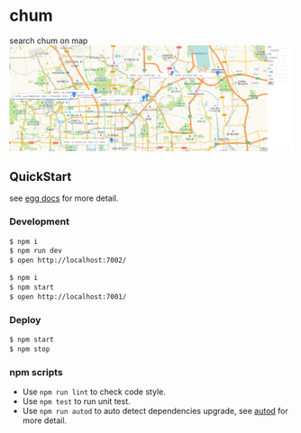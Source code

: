 # chum

search chum on map
![image](https://github.com/ShawnGoethe/chum/raw/master/app/public/20181204230748.png)
## QuickStart

<!-- add docs here for user -->

see [egg docs][egg] for more detail.

### Development

```bash
$ npm i
$ npm run dev
$ open http://localhost:7002/
```

```bash
$ npm i
$ npm start
$ open http://localhost:7001/
```

### Deploy

```bash
$ npm start
$ npm stop
```

### npm scripts

- Use `npm run lint` to check code style.
- Use `npm test` to run unit test.
- Use `npm run autod` to auto detect dependencies upgrade, see [autod](https://www.npmjs.com/package/autod) for more detail.


[egg]: https://eggjs.org
